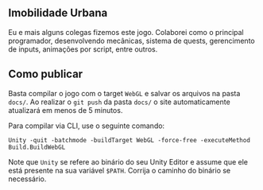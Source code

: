 Imobilidade Urbana
---

Eu e mais alguns colegas fizemos este jogo. Colaborei como o principal programador, desenvolvendo mecânicas, sistema de quests, gerencimento de inputs, animações por script, entre outros. 


## Como publicar

Basta compilar o jogo com o target `WebGL` e salvar os arquivos
na pasta `docs/`. Ao realizar o `git push` da pasta `docs/` o
site automaticamente atualizará em menos de 5 minutos.

Para compilar via CLI, use o seguinte comando:

```
Unity -quit -batchmode -buildTarget WebGL -force-free -executeMethod Build.BuildWebGL
```

Note que `Unity` se refere ao binário do seu Unity Editor e assume que ele está
presente na sua variável `$PATH`. Corrija o caminho do binário se necessário.

